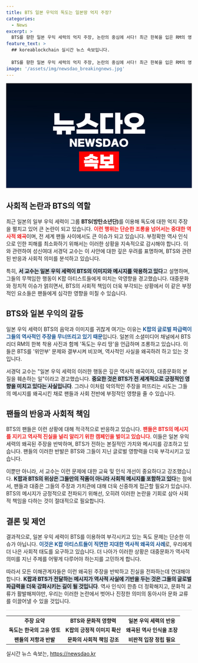 ```yaml
---
title: BTS 일본 우익의 독도는 일본땅 억지 주장?
categories:
  - News
excerpt: >
  BTS를 향한 일본 우익 세력의 억지 주장, 논란의 중심에 서다! 최근 한복을 입은 RM의 영상이 조롱의 타깃이 되고 있으며, K팝의 전세계적 영향력에 우익의 반발이 더욱 심해지고 있다. 클릭해 그 진실을 확인하세요!
feature_text: >
  ## koreablockchain 실시간 뉴스 속보입니다.

  BTS를 향한 일본 우익 세력의 억지 주장, 논란의 중심에 서다! 최근 한복을 입은 RM의 영상이 조롱의 타깃이 되고 있으며, K팝의 전세계적 영향력에 우익의 반발이 더욱 심해지고 있다. 클릭해 그 진실을 확인하세요!
image: '/assets/img/newsdao_breakingnews.jpg'
---
```


<p><img src="/assets/img/newsdao_breakingnews.jpg" alt="koreablockchain 속보" /></p>

<h2 data-ke-size="size26">사회적 논란과 BTS의 역할</h2>

<p data-ke-size="size16">최근 일본의 일부 우익 세력이 그룹 <b>BTS(방탄소년단)</b>를 이용해 독도에 대한 억지 주장을 펼치고 있어 큰 논란이 되고 있습니다. <b><span style="color: #ee2323;">이런 행위는 단순한 조롱을 넘어서는 중대한 역사적 왜곡</span></b>이며, 전 세계 팬들 사이에서도 큰 이슈가 되고 있습니다. 부정확한 역사 인식으로 인한 피해를 최소화하기 위해서는 이러한 상황을 지속적으로 감시해야 합니다. 이와 관련하여 성신여대 서경덕 교수는 이 사안에 대한 깊은 우려를 표명하며, BTS와 관련된 반응과 사회적 의미를 분석하고 있습니다.</p>

<p data-ke-size="size16">특히, <b><span style="background-color: #21538527;">서 교수는 일본 우익 세력이 BTS의 이미지와 메시지를 악용하고 있다</span></b>고 설명하며, 그들의 무책임한 행동이 K팝 아티스트들에게 미치는 악영향을 경고했습니다. 대중문화와 정치적 이슈가 얽히면서, BTS의 사회적 책임이 더욱 부각되는 상황에서 이 같은 부정적인 요소들은 팬들에게 심각한 영향을 미칠 수 있습니다.</p>

<h2 data-ke-size="size26">BTS와 일본 우익의 갈등</h2>

<p data-ke-size="size16">일본 우익 세력이 BTS의 음악과 이미지를 귀찮게 여기는 이유는 <b><span style="color: #1a5490;">K팝의 글로벌 파급력이 그들의 역사적인 주장을 무너뜨리고 있기 때문</span></b>입니다. 일본의 소셜미디어 채널에서 BTS 리더 RM의 한복 착용 사진과 함께 '독도는 우리 땅'을 언급하며 조롱하고 있습니다. 이들은 BTS를 '위안부' 문제와 결부시켜 비꼬며, 역사적인 사실을 왜곡하려 하고 있는 것입니다.</p>

<p data-ke-size="size16">서경덕 교수는 "일본 우익 세력의 이러한 행동은 깊은 역사적 왜곡이자, 대중문화의 본질을 훼손하는 일"이라고 경고했습니다. <b><span style="background-color: #21538527;">중요한 것은 BTS가 전 세계적으로 긍정적인 영향을 미치고 있다는 사실입니다</span></b>. 그러나 이처럼 악의적인 주장을 퍼뜨리는 시도는 그들의 메시지를 왜곡시킨 채로 팬들과 사회 전반에 부정적인 영향을 줄 수 있습니다.</p>

<h2 data-ke-size="size26">팬들의 반응과 사회적 책임</h2>

<p data-ke-size="size16">BTS의 팬들은 이런 상황에 대해 적극적으로 반응하고 있습니다. <b><span style="color: #ee2323;">팬들은 BTS의 메시지를 지키고 역사적 진실을 널리 알리기 위한 캠페인을 벌이고 있습니다</span></b>. 이들은 일본 우익 세력의 왜곡된 주장을 반박하며, BTS가 전하는 본질적인 가치와 메시지를 강조하고 있습니다. 팬들의 이러한 반발은 BTS와 그들이 지닌 글로벌 영향력을 더욱 부각시키고 있습니다.</p>

<p data-ke-size="size16">이뿐만 아니라, 서 교수는 이런 문제에 대한 교육 및 인식 개선이 중요하다고 강조했습니다. <b><span style="background-color: #21538527;">K팝과 BTS의 위상은 그들만의 작품이 아니라 사회적 메시지를 포함하고 있다</span></b>는 점에서, 팬들과 대중은 그들의 주장과 가치관에 대해 더욱 신중하게 접근할 필요가 있습니다. BTS의 메시지가 긍정적으로 전파되기 위해선, 오히려 이러한 논란을 기회로 삼아 사회적 책임을 다하는 것이 절대적으로 필요합니다.</p>

<h2 data-ke-size="size26">결론 및 제언</h2>

<p data-ke-size="size16">결과적으로, 일본 우익 세력이 BTS를 이용하여 부각시키고 있는 독도 문제는 단순한 이슈가 아닙니다. <b><span style="color: #1a5490;">이것은 K팝 아티스트들이 직면한 지대한 역사적 왜곡의 사례</span></b>로, 우리에게 더 나은 사회적 태도를 요구하고 있습니다. 더 나아가 이러한 상황은 대중문화가 역사적 의미를 지닌 주제를 어떻게 다루어야 하는지를 고민하게 합니다.</p>

<p data-ke-size="size16">따라서 모든 이해관계자들은 이런 왜곡된 주장을 반박하고 진실을 전파하는데 연대해야 합니다. <b><span style="background-color: #21538527;">K팝과 BTS가 전달하는 메시지가 역사적 사실에 기반을 두는 것은 그들의 글로벌 파급력을 더욱 강화시키는 길이 될 것입니다</span></b>. 역사 인식이 한층 더 정확해지고, 문화적 교류가 활발해져야만, 우리는 이러한 논란에서 벗어나 진정한 의미의 동아시아 문화 교류를 이끌어낼 수 있을 것입니다.</p>

<hr style="height: 2px; border: none; background-color: #eee;"/>

<table style="width: 100%; border-collapse: collapse;">
    <tr>
        <td style="text-align: center; height: 17px;"><b>주장 요약</b></td>
        <td style="text-align: center; height: 17px;"><b>BTS와 문화적 영향력</b></td>
        <td style="text-align: center; height: 17px;"><b>일본 우익 세력의 반응</b></td>
    </tr>
    <tr>
        <td style="text-align: center; height: 17px;"><b>독도는 한국의 고유 영토</b></td>
        <td style="text-align: center; height: 17px;"><b>K팝의 긍정적 이미지 확산</b></td>
        <td style="text-align: center; height: 17px;"><b>왜곡된 역사 인식을 조장</b></td>
    </tr>
    <tr>
        <td style="text-align: center; height: 17px;"><b>팬들의 저항과 반발</b></td>
        <td style="text-align: center; height: 17px;"><b>문화의 사회적 책임 강조</b></td>
        <td style="text-align: center; height: 17px;"><b>비판적 입장 정립 필요</b></td>
    </tr>
</table>
실시간 뉴스 속보는, <a href="https://newsdao.kr" rel="dofollow">https://newsdao.kr</a>


